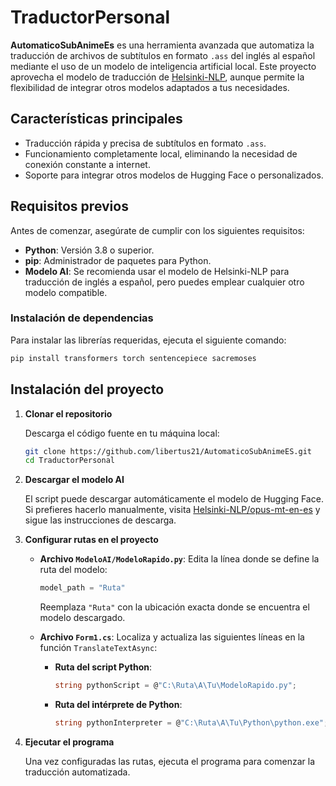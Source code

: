 # TraductorPersonal

**AutomaticoSubAnimeEs** es una herramienta avanzada que automatiza la traducción de archivos de subtítulos en formato `.ass` del inglés al español mediante el uso de un modelo de inteligencia artificial local. Este proyecto aprovecha el modelo de traducción de [Helsinki-NLP](https://huggingface.co/Helsinki-NLP/opus-mt-en-es/tree/main), aunque permite la flexibilidad de integrar otros modelos adaptados a tus necesidades.

## Características principales

- Traducción rápida y precisa de subtítulos en formato `.ass`.
- Funcionamiento completamente local, eliminando la necesidad de conexión constante a internet.
- Soporte para integrar otros modelos de Hugging Face o personalizados.

## Requisitos previos

Antes de comenzar, asegúrate de cumplir con los siguientes requisitos:

- **Python**: Versión 3.8 o superior.
- **pip**: Administrador de paquetes para Python.
- **Modelo AI**: Se recomienda usar el modelo de Helsinki-NLP para traducción de inglés a español, pero puedes emplear cualquier otro modelo compatible.

### Instalación de dependencias

Para instalar las librerías requeridas, ejecuta el siguiente comando:

```bash
pip install transformers torch sentencepiece sacremoses
```

## Instalación del proyecto

1. **Clonar el repositorio**

   Descarga el código fuente en tu máquina local:

   ```bash
   git clone https://github.com/libertus21/AutomaticoSubAnimeES.git
   cd TraductorPersonal
   ```

2. **Descargar el modelo AI**

   El script puede descargar automáticamente el modelo de Hugging Face. Si prefieres hacerlo manualmente, visita [Helsinki-NLP/opus-mt-en-es](https://huggingface.co/Helsinki-NLP/opus-mt-en-es/tree/main) y sigue las instrucciones de descarga.

3. **Configurar rutas en el proyecto**

   - **Archivo `ModeloAI/ModeloRapido.py`**:
     Edita la línea donde se define la ruta del modelo:
     ```python
     model_path = "Ruta"
     ```
     Reemplaza `"Ruta"` con la ubicación exacta donde se encuentra el modelo descargado.

   - **Archivo `Form1.cs`**:
     Localiza y actualiza las siguientes líneas en la función `TranslateTextAsync`:
     - **Ruta del script Python**:
       ```csharp
       string pythonScript = @"C:\Ruta\A\Tu\ModeloRapido.py";
       ```
     - **Ruta del intérprete de Python**:
       ```csharp
       string pythonInterpreter = @"C:\Ruta\A\Tu\Python\python.exe";
       ```

4. **Ejecutar el programa**

   Una vez configuradas las rutas, ejecuta el programa para comenzar la traducción automatizada.
